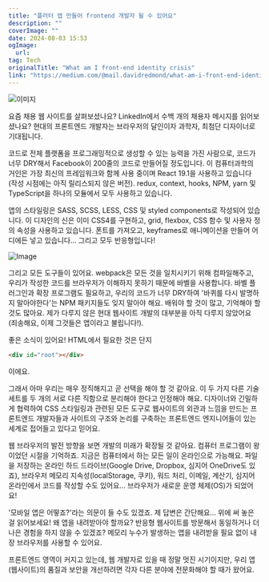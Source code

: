 ```yaml
---
title: "플러터 앱 만들어 frontend 개발자 될 수 있어요"
description: ""
coverImage: ""
date: 2024-08-03 15:53
ogImage: 
  url: 
tag: Tech
originalTitle: "What am I front-end identity crisis"
link: "https://medium.com/@mail.davidredmond/what-am-i-front-end-identity-crisis-88db52ff029e"
---
```




![이미지](/assets/img/WhatamIfront-endidentitycrisis_0.png)

요즘 채용 웹 사이트를 살펴보셨나요? LinkedIn에서 수백 개의 채용자 메시지를 읽어보셨나요? 현대의 프론트엔드 개발자는 브라우저의 달인이자 과학자, 최첨단 디자이너로 기대됩니다.

코드로 전체 플랫폼을 프로그래밍적으로 생성할 수 있는 능력을 가진 사람으로, 코드가 너무 DRY해서 Facebook이 200줄의 코드로 만들어질 정도입니다. 이 컴퓨터과학의 거인은 가장 최신의 프레임워크와 함께 사용 중이며 React 19.1을 사용하고 있습니다 (작성 시점에는 아직 릴리스되지 않은 버전). redux, context, hooks, NPM, yarn 및 TypeScript을 하나의 모듈에서 모두 사용하고 있습니다.

앱의 스타일링은 SASS, SCSS, LESS, CSS 및 styled components로 작성되어 있습니다. 이 디자인의 신은 이미 CSS4를 구현하고, grid, flexbox, CSS 함수 및 사용자 정의 속성을 사용하고 있습니다. 폰트를 가져오고, keyframes로 애니메이션을 만들어 어디에든 넣고 있습니다... 그리고 모두 반응형입니다!

<div class="content-ad"></div>

![Image](https://miro.medium.com/v2/resize:fit:960/1*poeR0PrGpjEwa07TzWgEiA.gif)

그리고 모든 도구들이 있어요. webpack은 모든 것을 일치시키기 위해 컴파일해주고, 우리가 작성한 코드를 브라우저가 이해하지 못하기 때문에 바벨을 사용합니다. 바벨 플러그인과 확장 프로그램도 필요하고, 우리의 코드가 너무 DRY하여 '바퀴를 다시 발명하지 말아야한다'는 NPM 패키지들도 잊지 말아야 해요. 배워야 할 것이 많고, 기억해야 할 것도 많아요. 제가 다루지 않은 현대 웹사이트 개발의 대부분을 아직 다루지 않았어요 (죄송해요, 이제 그것들은 앱이라고 불립니다!).

좋은 소식이 있어요! HTML에서 필요한 것은 단지

```html
<div id="root"></div>
```

이에요.

그래서 아마 우리는 매우 정직해지고 곧 선택을 해야 할 것 같아요. 이 두 가지 다른 기술 세트를 두 개의 서로 다른 직함으로 분리해야 한다고 인정해야 해요. 디자이너와 긴밀하게 협력하여 CSS 스타일링과 관련된 모든 도구로 웹사이트의 외관과 느낌을 만드는 프론트엔드 개발자들과 사이트의 구조와 논리를 구축하는 프론트엔드 엔지니어들이 있는 세계로 접어들고 있다고 믿어요.

<div class="content-ad"></div>

웹 브라우저의 발전 방향을 보면 개발의 미래가 확장될 것 같아요. 컴퓨터 프로그램이 왕이었던 시절을 기억하죠. 지금은 컴퓨터에서 하는 모든 일이 온라인으로 가능해요. 파일을 저장하는 온라인 하드 드라이브(Google Drive, Dropbox, 심지어 OneDrive도 있죠), 브라우저 메모리 지속성(localStorage, 쿠키), 워드 처리, 이메일, 계산기, 심지어 온라인에서 코드를 작성할 수도 있어요... 브라우저가 새로운 운영 체제(OS)가 되었어요!

'모바일 앱은 어떻죠?'라는 의문이 들 수도 있겠죠. 제 답변은 간단해요... 위에 써 놓은 걸 읽어보세요! 왜 앱을 내려받아야 할까요? 반응형 웹사이트를 방문해서 동일하거나 더 나은 경험을 하지 않을 수 있겠죠? 메모리 누수가 발생하는 앱을 내려받을 필요 없이 내장 브라우저를 사용할 수 있어요.

프론트엔드 영역이 커지고 있는데, 웹 개발자로 있을 때 정말 멋진 시기이지만, 우리 앱(웹사이트)의 품질과 보안을 개선하려면 각자 다른 분야에 전문화해야 할 때가 왔어요.
